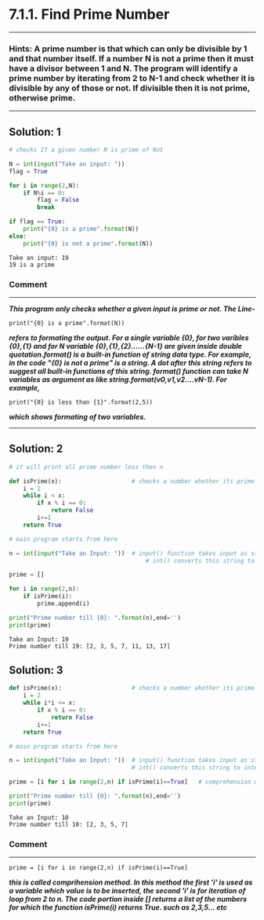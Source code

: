 
# 7.1.1. Find Prime Number
-------------------------------

### Hints: A prime number is that which can only be divisible by 1 and that number itself. If a number N is not a prime then it must have a divisor between 1 and N. The program will identify a prime number by iterating from 2 to N-1 and check whether it is divisible by any of those or not. If divisible then it is not prime, otherwise prime.  

-------------------

Solution: 1 
--------


```python
# checks If a given number N is prime of Not 

N = int(input("Take an input: "))
flag = True

for i in range(2,N):
    if N%i == 0:
        flag = False
        break

if flag == True:
    print("{0} is a prime".format(N))
else:
    print("{0} is not a prime".format(N))
```

    Take an input: 19
    19 is a prime
    

### Comment
--------------------

***This program only checks whether a given input is prime or not. The Line-***

```print("{0} is a prime".format(N))```

***refers to formating the output. For a single variable {0}, for two varibles {0},{1} and for N variable {0},{1},{2}......{N-1} are given inside double quotation.format() is a built-in function of string data type. For example, in the code "{0} is not a prime" is a string. A dot after this string refers to suggest all built-in functions of this string. format() function can take N variables as argument as like string.format(v0,v1,v2....vN-1). For example,*** 

```print("{0} is less than {1}".format(2,5))```

***which shows formating of two variables.***

------------------------


Solution: 2 
--------


```python
# it will print all prime number less then n

def isPrime(x):                    # checks a number whether its prime or not
    i = 2
    while i < x:
        if x % i == 0:
            return False
        i+=1
    return True

# main program starts from here

n = int(input("Take an Input: "))  # input() function takes input as string.
                                       # int() converts this string to integer type

prime = []

for i in range(2,n):
    if isPrime(i):
        prime.append(i)

print("Prime number till {0}: ".format(n),end='')
print(prime)


```

    Take an Input: 19
    Prime number till 19: [2, 3, 5, 7, 11, 13, 17]
    

Solution: 3
------


```python
def isPrime(x):                    # checks a number whether its prime or not
    i = 2
    while i*i <= x:
        if x % i == 0:
            return False
        i+=1
    return True

# main program starts from here

n = int(input("Take an Input: "))  # input() function takes input as string.
                                   # int() converts this string to integer type

prime = [i for i in range(2,n) if isPrime(i)==True]   # comprehension method. Discussed detailed in comment section

print("Prime number till {0}: ".format(n),end='')
print(prime)
```

    Take an Input: 10
    Prime number till 10: [2, 3, 5, 7]
    

### Comment
---------------
```prime = [i for i in range(2,n) if isPrime(i)==True]```

***this is called comprihension method. In this method the first 'i' is used as a variable which value is to be inserted, the second 'i' is for iteration of loop from 2 to n. The code portion inside [] returns a list of the numbers for which the function isPrime(i) returns True. such as 2,3,5... etc***
